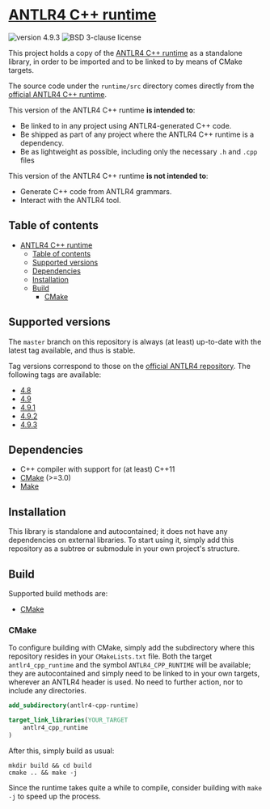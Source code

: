 # [ANTLR4 C++ runtime](https://github.com/adeharo9/antlr4-cpp-runtime)

![version 4.9.3](https://img.shields.io/badge/version-4.9.3-blue "version 4.9.3")
![BSD 3-clause license](https://img.shields.io/badge/license-BSD%203--clause-green "BSD 3-clause license")

This project holds a copy of the [ANTLR4 C++ runtime](https://github.com/antlr/antlr4/tree/4.9.3/runtime/Cpp) as a standalone library, in order to be imported and to be linked to by means of CMake targets.

The source code under the `runtime/src` directory comes directly from the [official ANTLR4 C++ runtime](https://github.com/antlr/antlr4/tree/4.9.3/runtime/Cpp).

This version of the ANTLR4 C++ runtime **is intended to**:

- Be linked to in any project using ANTLR4-generated C++ code.
- Be shipped as part of any project where the ANTLR4 C++ runtime is a dependency.
- Be as lightweight as possible, including only the necessary `.h` and `.cpp` files

This version of the ANTLR4 C++ runtime **is not intended to**:

- Generate C++ code from ANTLR4 grammars.
- Interact with the ANTLR4 tool.

## Table of contents

- [ANTLR4 C++ runtime](#antlr4-c-runtime)
  - [Table of contents](#table-of-contents)
  - [Supported versions](#supported-versions)
  - [Dependencies](#dependencies)
  - [Installation](#installation)
  - [Build](#build)
    - [CMake](#cmake)

## Supported versions

The `master` branch on this repository is always (at least) up-to-date with the latest tag available, and thus is stable.

Tag versions correspond to those on the [official ANTLR4 repository](https://github.com/antlr/antlr4). The following tags are available:

- [4.8](https://github.com/adeharo9/antlr4-cpp-runtime/tree/4.8)
- [4.9](https://github.com/adeharo9/antlr4-cpp-runtime/tree/4.9)
- [4.9.1](https://github.com/adeharo9/antlr4-cpp-runtime/tree/4.9.1)
- [4.9.2](https://github.com/lvoytek/antlr4-cpp-runtime/tree/4.9.2)
- [4.9.3](https://github.com/lvoytek/antlr4-cpp-runtime/tree/4.9.3)

## Dependencies

- C++ compiler with support for (at least) C++11
- [CMake](https://cmake.org/) (>=3.0)
- [Make](https://www.gnu.org/software/make/)

## Installation

This library is standalone and autocontained; it does not have any dependencies on external libraries. To start using it, simply add this repository as a subtree or submodule in your own project's structure.

## Build

Supported build methods are:

- [CMake](#cmake)

### CMake

To configure building with CMake, simply add the subdirectory where this repository resides in your `CMakeLists.txt` file. Both the target `antlr4_cpp_runtime` and the symbol `ANTLR4_CPP_RUNTIME` will be available; they are autocontained and simply need to be linked to in your own targets, wherever an ANTLR4 header is used. No need to further action, nor to include any directories.

```cmake
add_subdirectory(antlr4-cpp-runtime)
```

```cmake
target_link_libraries(YOUR_TARGET
    antlr4_cpp_runtime
)
```

After this, simply build as usual:

```shell
mkdir build && cd build
cmake .. && make -j
```

Since the runtime takes quite a while to compile, consider building with `make -j` to speed up the process.
